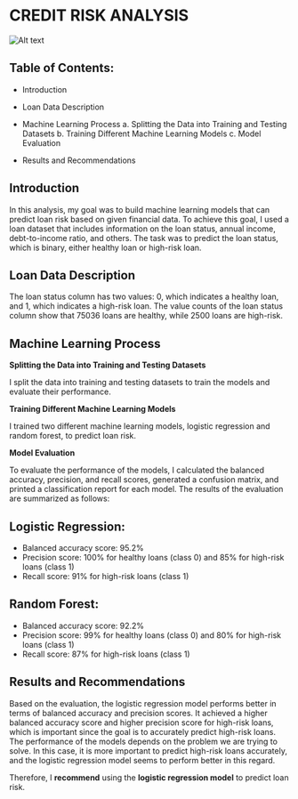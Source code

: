 
# CREDIT RISK ANALYSIS

![Alt text](creditriskanalysis.png)

## Table of Contents:

- Introduction

- Loan Data Description

- Machine Learning Process
    a. Splitting the Data into Training and Testing Datasets
    b. Training Different Machine Learning Models
    c. Model Evaluation

- Results and Recommendations



## Introduction

In this analysis, my goal was to build machine learning models that can predict loan risk based on given financial data. To achieve this goal, I used a loan dataset that includes information on the loan status, annual income, debt-to-income ratio, and others. The task was to predict the loan status, which is binary, either healthy loan or high-risk loan.

## Loan Data Description
The loan status column has two values: 0, which indicates a healthy loan, and 1, which indicates a high-risk loan. The value counts of the loan status column show that 75036 loans are healthy, while 2500 loans are high-risk.

## Machine Learning Process
**Splitting the Data into Training and Testing Datasets**

 I split the data into training and testing datasets to train the models and evaluate their performance.

**Training Different Machine Learning Models**

I trained two different machine learning models, logistic regression and random forest, to predict loan risk.

**Model Evaluation**

To evaluate the performance of the models, I calculated the balanced accuracy, precision, and recall scores, generated a confusion matrix, and printed a classification report for each model. The results of the evaluation are summarized as follows:

## Logistic Regression:
- Balanced accuracy score: 95.2%
- Precision score: 100% for healthy loans (class 0) and 85% for high-risk loans (class 1)
- Recall score: 91% for high-risk loans (class 1)
## Random Forest:
- Balanced accuracy score: 92.2%
- Precision score: 99% for healthy loans (class 0) and 80% for high-risk loans (class 1)
- Recall score: 87% for high-risk loans (class 1)

## Results and Recommendations
Based on the evaluation, the logistic regression model performs better in terms of balanced accuracy and precision scores. It achieved a higher balanced accuracy score and higher precision score for high-risk loans, which is important since the goal is to accurately predict high-risk loans. The performance of the models depends on the problem we are trying to solve. In this case, it is more important to predict high-risk loans accurately, and the logistic regression model seems to perform better in this regard.

Therefore, I **recommend** using the **logistic regression model** to predict loan risk.